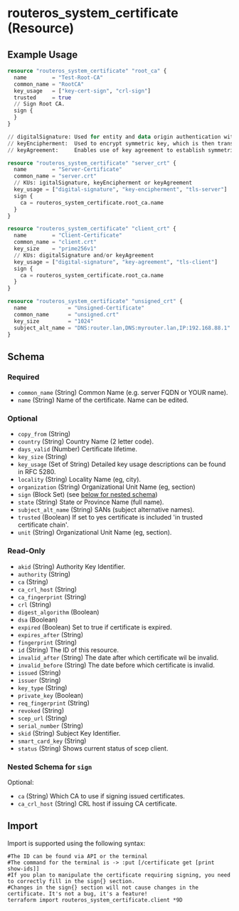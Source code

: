 # routeros_system_certificate (Resource)


## Example Usage
```terraform
resource "routeros_system_certificate" "root_ca" {
  name        = "Test-Root-CA"
  common_name = "RootCA"
  key_usage   = ["key-cert-sign", "crl-sign"]
  trusted     = true
  // Sign Root CA.
  sign {
  }
}

// digitalSignature: Used for entity and data origin authentication with integrity.
// keyEncipherment:  Used to encrypt symmetric key, which is then transferred to target.
// keyAgreement:     Enables use of key agreement to establish symmetric key with target. 

resource "routeros_system_certificate" "server_crt" {
  name        = "Server-Certificate"
  common_name = "server.crt"
  // KUs: igitalSignature, keyEncipherment or keyAgreement
  key_usage = ["digital-signature", "key-encipherment", "tls-server"]
  sign {
    ca = routeros_system_certificate.root_ca.name
  }
}

resource "routeros_system_certificate" "client_crt" {
  name        = "Client-Certificate"
  common_name = "client.crt"
  key_size    = "prime256v1"
  // KUs: digitalSignature and/or keyAgreement
  key_usage = ["digital-signature", "key-agreement", "tls-client"]
  sign {
    ca = routeros_system_certificate.root_ca.name
  }
}

resource "routeros_system_certificate" "unsigned_crt" {
  name             = "Unsigned-Certificate"
  common_name      = "unsigned.crt"
  key_size         = "1024"
  subject_alt_name = "DNS:router.lan,DNS:myrouter.lan,IP:192.168.88.1"
}
```

<!-- schema generated by tfplugindocs -->
## Schema

### Required

- `common_name` (String) Common Name (e.g. server FQDN or YOUR name).
- `name` (String) Name of the certificate. Name can be edited.

### Optional

- `copy_from` (String)
- `country` (String) Country Name (2 letter code).
- `days_valid` (Number) Certificate lifetime.
- `key_size` (String)
- `key_usage` (Set of String) Detailed key usage descriptions can be found in RFC 5280.
- `locality` (String) Locality Name (eg, city).
- `organization` (String) Organizational Unit Name (eg, section)
- `sign` (Block Set) (see [below for nested schema](#nestedblock--sign))
- `state` (String) State or Province Name (full name).
- `subject_alt_name` (String) SANs (subject alternative names).
- `trusted` (Boolean) If set to yes certificate is included 'in trusted certificate chain'.
- `unit` (String) Organizational Unit Name (eg, section).

### Read-Only

- `akid` (String) Authority Key Identifier.
- `authority` (String)
- `ca` (String)
- `ca_crl_host` (String)
- `ca_fingerprint` (String)
- `crl` (String)
- `digest_algorithm` (Boolean)
- `dsa` (Boolean)
- `expired` (Boolean) Set to true if certificate is expired.
- `expires_after` (String)
- `fingerprint` (String)
- `id` (String) The ID of this resource.
- `invalid_after` (String) The date after which certificate wil be invalid.
- `invalid_before` (String) The date before which certificate is invalid.
- `issued` (String)
- `issuer` (String)
- `key_type` (String)
- `private_key` (Boolean)
- `req_fingerprint` (String)
- `revoked` (String)
- `scep_url` (String)
- `serial_number` (String)
- `skid` (String) Subject Key Identifier.
- `smart_card_key` (String)
- `status` (String) Shows current status of scep client.

<a id="nestedblock--sign"></a>
### Nested Schema for `sign`

Optional:

- `ca` (String) Which CA to use if signing issued certificates.
- `ca_crl_host` (String) CRL host if issuing CA certificate.

## Import
Import is supported using the following syntax:
```shell
#The ID can be found via API or the terminal
#The command for the terminal is -> :put [/certificate get [print show-ids]]
#If you plan to manipulate the certificate requiring signing, you need to correctly fill in the sign{} section.
#Changes in the sign{} section will not cause changes in the certificate. It's not a bug, it's a feature!
terraform import routeros_system_certificate.client *9D
```
